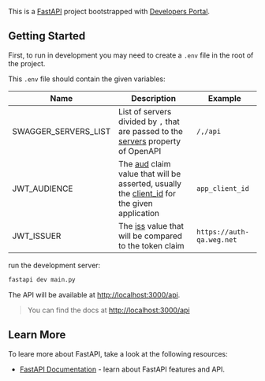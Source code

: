 This is a [FastAPI](https://fastapi.tiangolo.com/) project bootstrapped with [Developers Portal](https://developers-portal.weg.net/).

## Getting Started

First, to run in development you may need to create a `.env` file in the root of the project.

This `.env` file should contain the given variables:

|Name|Description|Example|
|-|-|-|
|SWAGGER_SERVERS_LIST|List of servers divided by `,` that are passed to the [servers](https://swagger.io/docs/specification/api-host-and-base-path/) property of OpenAPI|`/,/api`|
|JWT_AUDIENCE|The [aud](https://datatracker.ietf.org/doc/html/rfc7519#section-4.1.3) claim value that will be asserted, usually the [client_id](https://www.oauth.com/oauth2-servers/client-registration/client-id-secret/) for the given application|`app_client_id`|
|JWT_ISSUER|The [iss](https://datatracker.ietf.org/doc/html/rfc7519#section-4.1.1) value that will be compared to the token claim |`https://auth-qa.weg.net`|


run the development server:

```bash
fastapi dev main.py
```

The API will be available at [http://localhost:3000/api](http://localhost:3000/api).

> You can find the docs at [http://localhost:3000/api](http://localhost:3000/api)

## Learn More

To leare more about FastAPI, take a look at the following resources:

- [FastAPI Documentation](https://fastapi.tiangolo.com/learn/) - learn about FastAPI features and API.